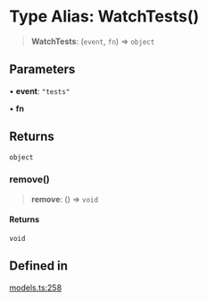 # Type Alias: WatchTests()

> **WatchTests**: (`event`, `fn`) => `object`

## Parameters

• **event**: `"tests"`

• **fn**

## Returns

`object`

### remove()

> **remove**: () => `void`

#### Returns

`void`

## Defined in

[models.ts:258](https://github.com/live-codes/livecodes/blob/3629bdf11c8b4252ba01b0fee8642e1c5812cc70/src/sdk/models.ts#L258)